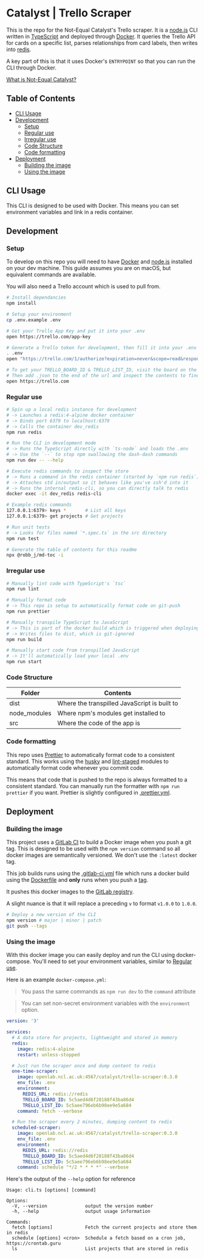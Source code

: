# Catalyst | Trello Scraper

This is the repo for the Not-Equal Catalyst's Trello scraper.
It is a [node.js](https://nodejs.org)
CLI written in [TypeScript](https://www.typescriptlang.org/)
and deployed through [Docker](https://www.docker.com/).
It queries the Trello API for cards on a specific list,
parses relationships from card labels, then writes into [redis](https://redis.io/).

A key part of this is that it uses Docker's `ENTRYPOINT` so that you can run the CLI through Docker.

[What is Not-Equal Catalyst?](https://github.com/unplatform/catalyst-about)

<!-- toc-head -->

## Table of Contents

- [CLI Usage](#cli-usage)
- [Development](#development)
  - [Setup](#setup)
  - [Regular use](#regular-use)
  - [Irregular use](#irregular-use)
  - [Code Structure](#code-structure)
  - [Code formatting](#code-formatting)
- [Deployment](#deployment)
  - [Building the image](#building-the-image)
  - [Using the image](#using-the-image)

<!-- toc-tail -->

## CLI Usage

This CLI is designed to be used with Docker.
This means you can set environment variables and link in a redis container.

## Development

### Setup

To develop on this repo you will need to have [Docker](https://www.docker.com/)
and [node.js](https://nodejs.org) installed on your dev machine.
This guide assumes you are on macOS, but equivalent commands are available.

You will also need a Trello account which is used to pull from.

```bash
# Install dependancies
npm install

# Setup your environment
cp .env.example .env

# Get your Trello App Key and put it into your .env
open https://trello.com/app-key

# Generate a Trello token for development, then fill it into your .env
. .env
open "https://trello.com/1/authorize?expiration=never&scope=read&response_type=token&name=Husky%20CMS&key=$TRELLO_APP_KEY"

# To get your TRELLO_BOARD_ID & TRELLO_LIST_ID, visit the board on the trello.com.
# Then add .json to the end of the url and inspect the contents to find your values
open https://trello.com
```

### Regular use

```bash
# Spin up a local redis instance for development
# -> Launches a redis:4-alpine docker container
# -> Binds port 6379 to localhost:6379
# -> Calls the container dev_redis
npm run redis

# Run the CLI in development mode
# -> Runs the TypeScript directly with `ts-node` and loads the .env
# -> Use the `--` to stop npm swallowing the dash-dash commands
npm run dev -- --help

# Execute redis commands to inspect the store
# -> Runs a command in the redis container (started by `npm run redis`)
# -> Attaches std in/output so it behaves like you've ssh'd into it
# -> Runs the internal redis-cli, so you can directly talk to redis
docker exec -it dev_redis redis-cli

# Example redis commands
127.0.0.1:6379> keys *       # List all keys
127.0.0.1:6379> get projects # Get projects

# Run unit tests
# -> Looks for files named `*.spec.ts` in the src directory
npm run test

# Generate the table of contents for this readme
npx @robb_j/md-toc -i

```

### Irregular use

```bash
# Manually lint code with TypeScript's `tsc`
npm run lint

# Manually format code
# -> This repo is setup to automatically format code on git-push
npm run prettier

# Manually transpile TypeScript to JavaScript
# -> This is part of the docker build which is triggered when deploying
# -> Writes files to dist, which is git-ignored
npm run build

# Manually start code from transpilled JavaScript
# -> It'll automatically load your local .env
npm run start
```

### Code Structure

| Folder       | Contents                                     |
| ------------ | -------------------------------------------- |
| dist         | Where the transpilled JavaScript is built to |
| node_modules | Where npm's modules get installed to         |
| src          | Where the code of the app is                 |

### Code formatting

This repo uses [Prettier](https://prettier.io/) to automatically format code to a consistent standard.
This works using the [husky](https://www.npmjs.com/package/husky)
and [lint-staged](https://www.npmjs.com/package/lint-staged) modules to
automatically format code whenever you commit code.

This means that code that is pushed to the repo is always formatted to a consistent standard.
You can manually run the formatter with `npm run prettier` if you want.
Prettier is slightly configured in [.prettier.yml](/.prettier.yml).

## Deployment

### Building the image

This project uses a [GitLab CI](https://about.gitlab.com/product/continuous-integration/)
to build a Docker image when you push a git tag.
This is designed to be used with the `npm version` command so all docker images are semantically versioned.
We don't use the `:latest` docker tag.

This job builds runs using the [.gitlab-ci.yml](/.gitlab-ci.yml) file which
runs a docker build using the [Dockerfile](/Dockerfile)
and **only** runs when you push a [tag](https://git-scm.com/book/en/v2/Git-Basics-Tagging).

It pushes this docker images to the [GitLab registry](https://openlab.ncl.ac.uk/gitlab/catalyst/trello-scraper/container_registry).

A slight nuance is that it will replace a preceding `v` to format `v1.0.0` to `1.0.0`.

```bash
# Deploy a new version of the CLI
npm version # major | minor | patch
git push --tags
```

### Using the image

With this docker image you can easily deploy and run the CLI using docker-compose.
You'll need to set your environment variables, similar to [Regular use](#regular-use).

Here is an example `docker-compose.yml`:

> You pass the same commands as `npm run dev` to the `command` attribute

> You can set non-secret environment variables with the `environment` option.

```yml
version: '3'

services:
  # A data store for projects, lightweight and stored in memory
  redis:
    image: redis:4-alpine
    restart: unless-stopped

  # Just run the scraper once and dump content to redis
  one-time-scraper:
    image: openlab.ncl.ac.uk:4567/catalyst/trello-scraper:0.3.0
    env_file: .env
    environment:
      REDIS_URL: redis://redis
      TRELLO_BOARD_ID: 5c5aed4d6f28188f43ba86d4
      TRELLO_LIST_ID: 5c5aee796eb6b98ee9e5a684
    command: fetch --verbose

  # Run the scraper every 2 minutes, dumping content to redis
  scheduled-scraper:
    image: openlab.ncl.ac.uk:4567/catalyst/trello-scraper:0.3.0
    env_file: .env
    environment:
      REDIS_URL: redis://redis
      TRELLO_BOARD_ID: 5c5aed4d6f28188f43ba86d4
      TRELLO_LIST_ID: 5c5aee796eb6b98ee9e5a684
    command: schedule "*/2 * * * *" --verbose
```

Here's the output of the `--help` option for reference

```
Usage: cli.ts [options] [command]

Options:
  -V, --version              output the version number
  -h, --help                 output usage information

Commands:
  fetch [options]            Fetch the current projects and store them in redis
  schedule [options] <cron>  Schedule a fetch based on a cron job, https://crontab.guru
  ls                         List projects that are stored in redis
```
